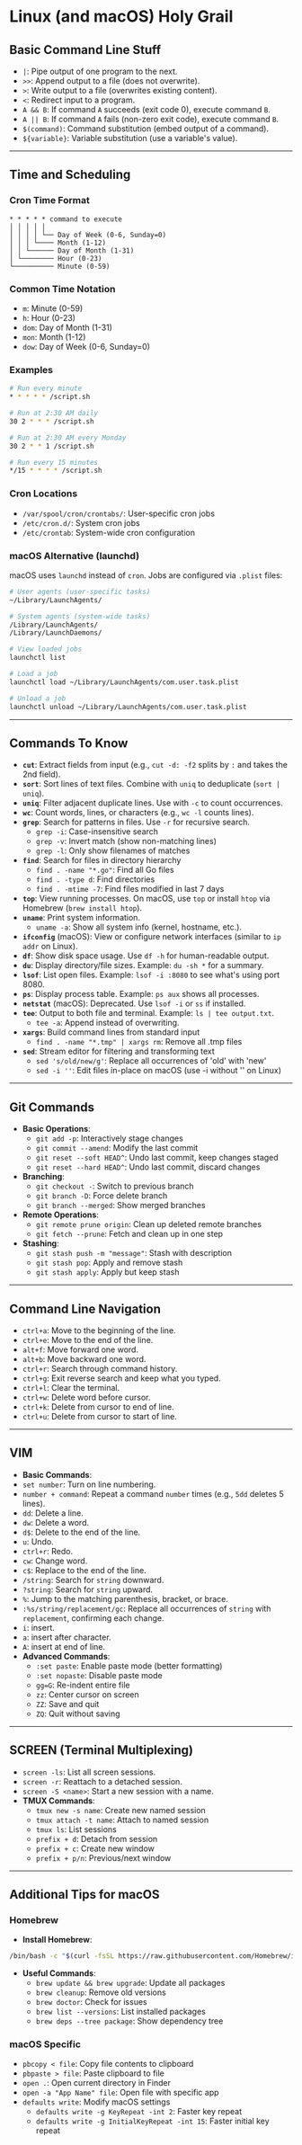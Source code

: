 # Linux (and macOS) Holy Grail

## Basic Command Line Stuff
- `|`: Pipe output of one program to the next.
- `>>`: Append output to a file (does not overwrite).
- `>`: Write output to a file (overwrites existing content).
- `<`: Redirect input to a program.
- `A && B`: If command `A` succeeds (exit code 0), execute command `B`.
- `A || B`: If command `A` fails (non-zero exit code), execute command `B`.
- `$(command)`: Command substitution (embed output of a command).
- `${variable}`: Variable substitution (use a variable's value).

---

## Time and Scheduling

### Cron Time Format
```
* * * * * command to execute
│ │ │ │ │
│ │ │ │ └── Day of Week (0-6, Sunday=0)
│ │ │ └──── Month (1-12)
│ │ └────── Day of Month (1-31)
│ └──────── Hour (0-23)
└────────── Minute (0-59)
```

### Common Time Notation
- `m`: Minute (0-59)
- `h`: Hour (0-23)
- `dom`: Day of Month (1-31)
- `mon`: Month (1-12)
- `dow`: Day of Week (0-6, Sunday=0)

### Examples
```bash
# Run every minute
* * * * * /script.sh

# Run at 2:30 AM daily
30 2 * * * /script.sh

# Run at 2:30 AM every Monday
30 2 * * 1 /script.sh

# Run every 15 minutes
*/15 * * * * /script.sh
```

### Cron Locations
- `/var/spool/cron/crontabs/`: User-specific cron jobs
- `/etc/cron.d/`: System cron jobs
- `/etc/crontab`: System-wide cron configuration

### macOS Alternative (launchd)
macOS uses `launchd` instead of `cron`. Jobs are configured via `.plist` files:
```bash
# User agents (user-specific tasks)
~/Library/LaunchAgents/

# System agents (system-wide tasks)
/Library/LaunchAgents/
/Library/LaunchDaemons/

# View loaded jobs
launchctl list

# Load a job
launchctl load ~/Library/LaunchAgents/com.user.task.plist

# Unload a job
launchctl unload ~/Library/LaunchAgents/com.user.task.plist
```

---

## Commands To Know
- **`cut`**: Extract fields from input (e.g., `cut -d: -f2` splits by `:` and takes the 2nd field).
- **`sort`**: Sort lines of text files. Combine with `uniq` to deduplicate (`sort | uniq`).
- **`uniq`**: Filter adjacent duplicate lines. Use with `-c` to count occurrences.
- **`wc`**: Count words, lines, or characters (e.g., `wc -l` counts lines).
- **`grep`**: Search for patterns in files. Use `-r` for recursive search.
  - `grep -i`: Case-insensitive search
  - `grep -v`: Invert match (show non-matching lines)
  - `grep -l`: Only show filenames of matches
- **`find`**: Search for files in directory hierarchy
  - `find . -name "*.go"`: Find all Go files
  - `find . -type d`: Find directories
  - `find . -mtime -7`: Find files modified in last 7 days
- **`top`**: View running processes. On macOS, use `top` or install `htop` via Homebrew (`brew install htop`).
- **`uname`**: Print system information.
  - `uname -a`: Show all system info (kernel, hostname, etc.).
- **`ifconfig`** (macOS): View or configure network interfaces (similar to `ip addr` on Linux).
- **`df`**: Show disk space usage. Use `df -h` for human-readable output.
- **`du`**: Display directory/file sizes. Example: `du -sh *` for a summary.
- **`lsof`**: List open files. Example: `lsof -i :8080` to see what's using port 8080.
- **`ps`**: Display process table. Example: `ps aux` shows all processes.
- **`netstat`** (macOS): Deprecated. Use `lsof -i` or `ss` if installed.
- **`tee`**: Output to both file and terminal. Example: `ls | tee output.txt`.
  - `tee -a`: Append instead of overwriting.
- **`xargs`**: Build command lines from standard input
  - `find . -name "*.tmp" | xargs rm`: Remove all .tmp files
- **`sed`**: Stream editor for filtering and transforming text
  - `sed 's/old/new/g'`: Replace all occurrences of 'old' with 'new'
  - `sed -i ''`: Edit files in-place on macOS (use -i without '' on Linux)

---

## Git Commands
- **Basic Operations**:
  - `git add -p`: Interactively stage changes
  - `git commit --amend`: Modify the last commit
  - `git reset --soft HEAD^`: Undo last commit, keep changes staged
  - `git reset --hard HEAD^`: Undo last commit, discard changes
- **Branching**:
  - `git checkout -`: Switch to previous branch
  - `git branch -D`: Force delete branch
  - `git branch --merged`: Show merged branches
- **Remote Operations**:
  - `git remote prune origin`: Clean up deleted remote branches
  - `git fetch --prune`: Fetch and clean up in one step
- **Stashing**:
  - `git stash push -m "message"`: Stash with description
  - `git stash pop`: Apply and remove stash
  - `git stash apply`: Apply but keep stash

---

## Command Line Navigation
- `ctrl+a`: Move to the beginning of the line.
- `ctrl+e`: Move to the end of the line.
- `alt+f`: Move forward one word.
- `alt+b`: Move backward one word.
- `ctrl+r`: Search through command history.
- `ctrl+g`: Exit reverse search and keep what you typed.
- `ctrl+l`: Clear the terminal.
- `ctrl+w`: Delete word before cursor.
- `ctrl+k`: Delete from cursor to end of line.
- `ctrl+u`: Delete from cursor to start of line.

---

## VIM
- **Basic Commands**:
- `set number`: Turn on line numbering.
- `number + command`: Repeat a command `number` times (e.g., `5dd` deletes 5 lines).
- `dd`: Delete a line.
- `dw`: Delete a word.
- `d$`: Delete to the end of the line.
- `u`: Undo.
- `ctrl+r`: Redo.
- `cw`: Change word.
- `c$`: Replace to the end of the line.
- `/string`: Search for `string` downward.
- `?string`: Search for `string` upward.
- `%`: Jump to the matching parenthesis, bracket, or brace.
- `:%s/string/replacement/gc`: Replace all occurrences of `string` with `replacement`, confirming each change.
- `i`: insert.
- `a`: insert after character.
- `A`: insert at end of line.
- **Advanced Commands**:
  - `:set paste`: Enable paste mode (better formatting)
  - `:set nopaste`: Disable paste mode
  - `gg=G`: Re-indent entire file
  - `zz`: Center cursor on screen
  - `ZZ`: Save and quit
  - `ZQ`: Quit without saving

---

## SCREEN (Terminal Multiplexing)
- `screen -ls`: List all screen sessions.
- `screen -r`: Reattach to a detached session.
- `screen -S <name>`: Start a new session with a name.
- **TMUX Commands**:
  - `tmux new -s name`: Create new named session
  - `tmux attach -t name`: Attach to named session
  - `tmux ls`: List sessions
  - `prefix + d`: Detach from session
  - `prefix + c`: Create new window
  - `prefix + p/n`: Previous/next window

---

## Additional Tips for macOS
### Homebrew
- **Install Homebrew**:
```bash
/bin/bash -c "$(curl -fsSL https://raw.githubusercontent.com/Homebrew/install/HEAD/install.sh)"
```
- **Useful Commands**:
  - `brew update && brew upgrade`: Update all packages
  - `brew cleanup`: Remove old versions
  - `brew doctor`: Check for issues
  - `brew list --versions`: List installed packages
  - `brew deps --tree package`: Show dependency tree

### macOS Specific
- `pbcopy < file`: Copy file contents to clipboard
- `pbpaste > file`: Paste clipboard to file
- `open .`: Open current directory in Finder
- `open -a "App Name" file`: Open file with specific app
- `defaults write`: Modify macOS settings
  - `defaults write -g KeyRepeat -int 2`: Faster key repeat
  - `defaults write -g InitialKeyRepeat -int 15`: Faster initial key repeat


